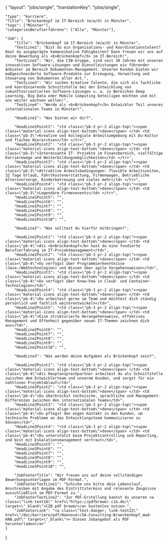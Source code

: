 {
    "layout": "jobs/single",
	"translationKey": "jobs/single",

    "type": "karriere",
    "Title": "Brückenkopf im IT-Bereich (m/w/d) in Münster",
    "tags": ["Münster"],
    "categoriesBerufserfahrene": ["Alle", "Münster"],

    "Job": {
        "Title": "Brückenkopf im IT-Bereich (m/w/d) in Münster",
        "TextLine1": "Bist du ein Organisations- und Koordinationstalent? Hast du ausgeprägte kommunikative Fähigkeiten? Dann freuen wir uns auf deine Bewerbung als <b>Brückenkopf</b> im IT-Bereich!",
        "TextLine2": "Wir, die CIB-Gruppe, sind seit 30 Jahren mit unseren innovativen Software-Lösungen und Dienstleistungen ein führender Anbieter im Bereich Dokumenten-Management. Unseren Kunden bieten wir maßgeschneiderte Software-Produkte zur Erzeugung, Verwaltung und Steuerung von Dokumenten aller Art.",
        "TextLine3": "Wir suchen kreative Talente, die sich als fachliche und koordinierende Schnittstelle bei der Entwicklung von zukunftsorientierten Software-Lösungen u. a. in Bereichen Deep Learning, Big Data oder Mobile Computing beteiligen möchten und mit uns weiter wachsen wollen!",
        "TextLine4": "Werde als <b>Brückenkopf</b> Entwickler Teil unseres internationalen Teams in Münster!",

        "HeadLine1": "Was bieten wir dir?",

        "HeadLine1Point1": "<td class=\"pb-3 pr-2 align-top\"><span class=\"material-icons align-text-bottom\">done</span> </td> <td class=\"pb-3\">Kreative und kollegiale Arbeitsumgebung mit Du-Kultur und flachen Hierarchien</td> </tr>",
        "HeadLine1Point2": "<td class=\"pb-3 pr-2 align-top\"><span class=\"material-icons align-text-bottom\">done</span> </td> <td class=\"pb-3\">Interessante IT- Projekte im Finanzbereich, vielfältige Karrierewege und Weiterbildungsmöglichkeiten</td> </tr>",
        "HeadLine1Point3": "<td class=\"pb-3 pr-2 align-top\"><span class=\"material-icons align-text-bottom\">done</span> </td> <td class=\"pb-3\">Attraktive Arbeitsbedingungen: flexible Arbeitszeiten, 32 Tage Urlaub, Fahrtkostenerstattung, Firmenwagen, Betriebliche Altersvorsorge, Kinderbetreuung und vieles mehr</td> </tr>",
        "HeadLine1Point4": "<td class=\"pb-3 pr-2 align-top\"><span class=\"material-icons align-text-bottom\">done</span> </td> <td class=\"pb-3\">Legendäre Firmenevents</td> </tr>",
        "HeadLine1Point5": "",
        "HeadLine1Point6": "",
        "HeadLine1Point7": "",
        "HeadLine1Point8": "",
        "HeadLine1Point9": "",
        "HeadLine1Point10": "",

        "HeadLine2": "Was solltest du hierfür mitbringen?",

        "HeadLine2Point1": "<td class=\"pb-3 pr-2 align-top\"><span class=\"material-icons align-text-bottom\">done</span> </td> <td class=\"pb-4\">Als <b>Brückenkopf</b> hast du eine fundierte Berufserfahrung im IT-Projektmanagement</td>",
        "HeadLine2Point2": "<td class=\"pb-3 pr-2 align-top\"><span class=\"material-icons align-text-bottom\">done</span> </td> <td class=\"pb-4\">Du verfügst über Programmierkenntnisse (Java-/Webtechnologien) und Wissen über agile Vorgehensweisen</td>",
        "HeadLine2Point3": "<td class=\"pb-3 pr-2 align-top\"><span class=\"material-icons align-text-bottom\">done</span> </td> <td class=\"pb-4\">Du verfügst über Know-how in Cloud- und Container-Technologien</td>",
        "HeadLine2Point4": "<td class=\"pb-3 pr-2 align-top\"><span class=\"material-icons align-text-bottom\">done</span> </td> <td class=\"pb-4\">Du arbeitest gerne im Team und möchtest dich ständig persönlich und fachlich weiterentwickeln</td>",
        "HeadLine2Point5": "<td class=\"pb-3 pr-2 align-top\"><span class=\"material-icons align-text-bottom\">done</span> </td> <td class=\"pb-4\">Eine strukturierte Herangehensweise, effektives Management und Offenheit gegenüber neuen IT-Themen zeichnen dich aus</td>",
        "HeadLine2Point6": "",
        "HeadLine2Point7": "",
        "HeadLine2Point8": "",
        "HeadLine2Point9": "",
        "HeadLine2Point10": "",

        "HeadLine3": "Was werden deine Aufgaben als Brückenkopf sein?",

        "HeadLine3Point1": "<td class=\"pb-3 pr-2 align-top\"><span class=\"material-icons align-text-bottom\">done</span> </td> <td class=\"pb-4\">Als Hauptansprechpartner arbeitest du als Schnittstelle zwischen dem Entwicklerteam und unserem Kunden, und sorgst für ein nahtlosen Projektablauf</td>",
        "HeadLine3Point2": "<td class=\"pb-3 pr-2 align-top\"><span class=\"material-icons align-text-bottom\">done</span> </td> <td class=\"pb-4\">Du überbrückst technische, sprachliche und Management-Differenzen zwischen den internationalen Teams</td>",
        "HeadLine3Point3": "<td class=\"pb-3 pr-2 align-top\"><span class=\"material-icons align-text-bottom\">done</span> </td> <td class=\"pb-4\">Du pflegst den engen Kontakt zu den Kunden, um technische Probleme an das Entwicklungsteam kommunizieren zu können</td>",
        "HeadLine3Point4": "<td class=\"pb-3 pr-2 align-top\"><span class=\"material-icons align-text-bottom\">done</span> </td> <td class=\"pb-4\">Du unterstützt beim Projektcontrolling und Reporting, und bist mit Eskalationsmanagement vertraut</td>",
        "HeadLine3Point5": "",
        "HeadLine3Point6": "",
        "HeadLine3Point7": "",
        "HeadLine3Point8": "",
        "HeadLine3Point9": "",
        "HeadLine3Point10": "",

        "JobFooterTitle": "Wir freuen uns auf deine vollständigen Bewerbungsunterlagen im PDF-Format.",
        "JobFooterTextLine1": "Schicke uns bitte dein Lebenslauf, Anschreiben mit Angabe des Eintrittstermins und relevante Zeugnisse ausschließlich im PDF-Format zu.",
        "JobFooterTextLine2": "Zur PDF-Erstellung kannst du unseren <a class=\"link-text18\" href=\"https://pdfbrewer.cib.de/\" target=\"_blank\">CIB pdf brewer</a> kostenlos nutzen.",
        "JobFooterLink": "<a class=\"text-danger; link-text22\" href=\"/doc/karriere/pdf/Hannover/SA-Consulting-Brueckenkopf_mwd-HAN.pdf\" target=\"_blank\">> Dieses Jobangebot als PDF herunterladen</a>"
    }

}
